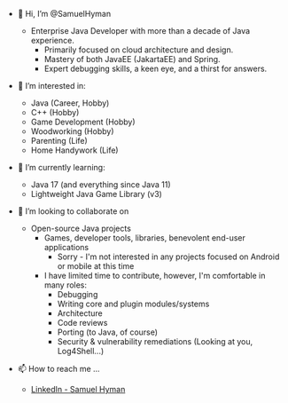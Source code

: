 * 👋 Hi, I’m @SamuelHyman
  * Enterprise Java Developer with more than a decade of Java experience.
    * Primarily focused on cloud architecture and design.
    * Mastery of both JavaEE (JakartaEE) and Spring.
    * Expert debugging skills, a keen eye, and a thirst for answers.
  
* 👀 I’m interested in:
  * Java (Career, Hobby)
  * C++ (Hobby)
  * Game Development (Hobby)
  * Woodworking (Hobby)
  * Parenting (Life)
  * Home Handywork (Life)
  
* 🌱 I’m currently learning:
  * Java 17 (and everything since Java 11)
  * Lightweight Java Game Library (v3)
  
* 🔧 I’m looking to collaborate on
  * Open-source Java projects
    * Games, developer tools, libraries, benevolent end-user applications
      * Sorry - I'm not interested in any projects focused on Android or mobile at this time
    * I have limited time to contribute, however, I'm comfortable in many roles:
      * Debugging
      * Writing core and plugin modules/systems
      * Architecture
      * Code reviews
      * Porting (to Java, of course)
      * Security & vulnerability remediations (Looking at you, Log4Shell...)
  
* 📫 How to reach me ...
  * [LinkedIn - Samuel Hyman](https://www.linkedin.com/in/samuel-hyman-5b0435176/)

<!---
SamuelHyman/SamuelHyman is a ✨ special ✨ repository because its `README.md` (this file) appears on your GitHub profile.
You can click the Preview link to take a look at your changes.
--->
